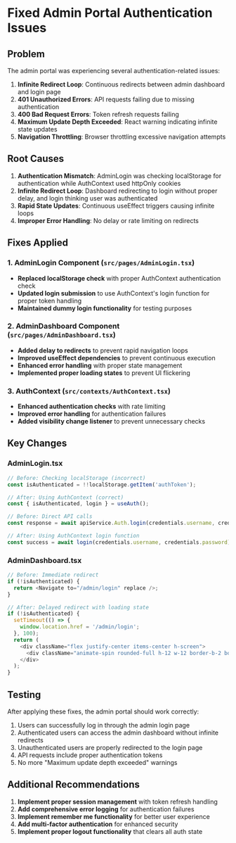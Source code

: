 # Fixed Admin Portal Authentication Issues

## Problem
The admin portal was experiencing several authentication-related issues:
1. **Infinite Redirect Loop**: Continuous redirects between admin dashboard and login page
2. **401 Unauthorized Errors**: API requests failing due to missing authentication
3. **400 Bad Request Errors**: Token refresh requests failing
4. **Maximum Update Depth Exceeded**: React warning indicating infinite state updates
5. **Navigation Throttling**: Browser throttling excessive navigation attempts

## Root Causes
1. **Authentication Mismatch**: AdminLogin was checking localStorage for authentication while AuthContext used httpOnly cookies
2. **Infinite Redirect Loop**: Dashboard redirecting to login without proper delay, and login thinking user was authenticated
3. **Rapid State Updates**: Continuous useEffect triggers causing infinite loops
4. **Improper Error Handling**: No delay or rate limiting on redirects

## Fixes Applied

### 1. AdminLogin Component (`src/pages/AdminLogin.tsx`)
- **Replaced localStorage check** with proper AuthContext authentication check
- **Updated login submission** to use AuthContext's login function for proper token handling
- **Maintained dummy login functionality** for testing purposes

### 2. AdminDashboard Component (`src/pages/AdminDashboard.tsx`)
- **Added delay to redirects** to prevent rapid navigation loops
- **Improved useEffect dependencies** to prevent continuous execution
- **Enhanced error handling** with proper state management
- **Implemented proper loading states** to prevent UI flickering

### 3. AuthContext (`src/contexts/AuthContext.tsx`)
- **Enhanced authentication checks** with rate limiting
- **Improved error handling** for authentication failures
- **Added visibility change listener** to prevent unnecessary checks

## Key Changes

### AdminLogin.tsx
```typescript
// Before: Checking localStorage (incorrect)
const isAuthenticated = !!localStorage.getItem('authToken');

// After: Using AuthContext (correct)
const { isAuthenticated, login } = useAuth();

// Before: Direct API calls
const response = await apiService.Auth.login(credentials.username, credentials.password);

// After: Using AuthContext login function
const success = await login(credentials.username, credentials.password);
```

### AdminDashboard.tsx
```typescript
// Before: Immediate redirect
if (!isAuthenticated) {
  return <Navigate to="/admin/login" replace />;
}

// After: Delayed redirect with loading state
if (!isAuthenticated) {
  setTimeout(() => {
    window.location.href = '/admin/login';
  }, 100);
  return (
    <div className="flex justify-center items-center h-screen">
      <div className="animate-spin rounded-full h-12 w-12 border-b-2 border-green-600"></div>
    </div>
  );
}
```

## Testing
After applying these fixes, the admin portal should work correctly:
1. Users can successfully log in through the admin login page
2. Authenticated users can access the admin dashboard without infinite redirects
3. Unauthenticated users are properly redirected to the login page
4. API requests include proper authentication tokens
5. No more "Maximum update depth exceeded" warnings

## Additional Recommendations
1. **Implement proper session management** with token refresh handling
2. **Add comprehensive error logging** for authentication failures
3. **Implement remember me functionality** for better user experience
4. **Add multi-factor authentication** for enhanced security
5. **Implement proper logout functionality** that clears all auth state